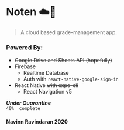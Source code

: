 # Noten :cloud::pencil:
> A cloud based grade-management app. 

### Powered By:
- ~~Google Drive and Sheets API (hopefully)~~
- Firebase
  - Realtime Database
  - Auth with `react-native-google-sign-in`
- React Native ~~with expo-cli~~
  - React Navigation v5


**_Under Quarantine_**  
`40%  complete`

#### Navinn Ravindaran 2020